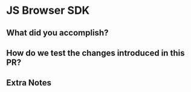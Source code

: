 # JS Browser SDK

## What did you accomplish?

## How do we test the changes introduced in this PR?

## Extra Notes